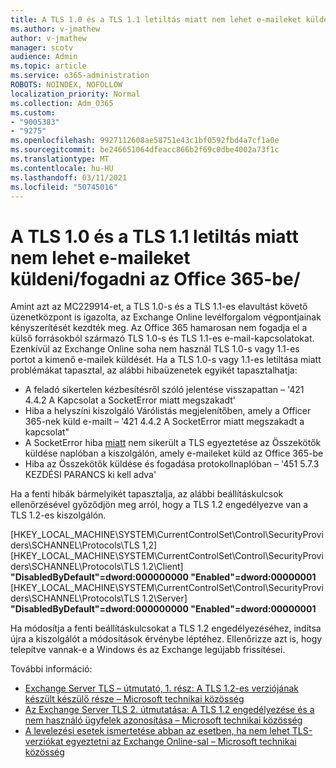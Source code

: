 ```yaml
---
title: A TLS 1.0 és a TLS 1.1 letiltás miatt nem lehet e-maileket küldeni/fogadni az Office 365-be/
ms.author: v-jmathew
author: v-jmathew
manager: scotv
audience: Admin
ms.topic: article
ms.service: o365-administration
ROBOTS: NOINDEX, NOFOLLOW
localization_priority: Normal
ms.collection: Adm_O365
ms.custom:
- "9005383"
- "9275"
ms.openlocfilehash: 9927112608ae58751e43c1bf0592fbd4a7cf1a0e
ms.sourcegitcommit: be246651064dfeacc866b2f69c0dbe4002a73f1c
ms.translationtype: MT
ms.contentlocale: hu-HU
ms.lasthandoff: 03/11/2021
ms.locfileid: "50745016"
---
```

# <a name="unable-to-sendreceive-email-tofrom-office-365-because-of-the-tls-10-and-tls-11-disablement"></a>A TLS 1.0 és a TLS 1.1 letiltás miatt nem lehet e-maileket küldeni/fogadni az Office 365-be/

Amint azt az MC229914-et, a TLS 1.0-s és a TLS 1.1-es elavultást követő üzenetközpont is igazolta, az Exchange Online levélforgalom végpontjainak kényszerítését kezdték meg. Az Office 365 hamarosan nem fogadja el a külső forrásokból származó TLS 1.0-s és TLS 1.1-es e-mail-kapcsolatokat. Ezenkívül az Exchange Online soha nem használ TLS 1.0-s vagy 1.1-es portot a kimenő e-mailek küldését. Ha a TLS 1.0-s vagy 1.1-es letiltása miatt problémákat tapasztal, az alábbi hibaüzenetek egyikét tapasztalhatja:

- A feladó sikertelen kézbesítésről szóló jelentése visszapattan – '421 4.4.2 A Kapcsolat a SocketError miatt megszakadt'
- Hiba a helyszíni kiszolgáló Várólistás megjelenítőben, amely a Officer 365-nek küld e-mailt – '421 4.4.2 A SocketError miatt megszakadt a kapcsolat"
- A SocketError hiba [miatt](https://docs.microsoft.com/exchange/mail-flow/connectors/protocol-logging) nem sikerült a TLS egyeztetése az Összekötők küldése naplóban a kiszolgálón, amely e-maileket küld az Office 365-be
- Hiba az Összekötők küldése és fogadása protokollnaplóban – '451 5.7.3 KEZDÉSI PARANCS ki kell adva'

Ha a fenti hibák bármelyikét tapasztalja, az alábbi beállításkulcsok ellenőrzésével győződjön meg arról, hogy a TLS 1.2 engedélyezve van a TLS 1.2-es kiszolgálón.

[HKEY_LOCAL_MACHINE\SYSTEM\CurrentControlSet\Control\SecurityProviders\SCHANNEL\Protocols\TLS 1,2] [HKEY_LOCAL_MACHINE\SYSTEM\CurrentControlSet\Control\SecurityProviders\SCHANNEL\Protocols\TLS 1.2\Client] **"DisabledByDefault"=dword:000000000 "Enabled"=dword:00000001** [HKEY_LOCAL_MACHINE\SYSTEM\CurrentControlSet\Control\SecurityProviders\SCHANNEL\Protocols\TLS 1.2\Server] **"DisabledByDefault"=dword:000000000 "Enabled"=dword:00000001**

Ha módosítja a fenti beállításkulcsokat a TLS 1.2 engedélyezéséhez, indítsa újra a kiszolgálót a módosítások érvénybe léptéhez. Ellenőrizze azt is, hogy telepítve vannak-e a Windows és az Exchange legújabb frissítései.

További információ:

- [Exchange Server TLS – útmutató, 1. rész: A TLS 1.2-es verziójának készült készülő része – Microsoft technikai közösség](https://techcommunity.microsoft.com/t5/exchange-team-blog/exchange-server-tls-guidance-part-1-getting-ready-for-tls-1-2/ba-p/607649)
- [Az Exchange Server TLS 2. útmutatása: A TLS 1.2 engedélyezése és a nem használó ügyfelek azonosítása – Microsoft technikai közösség](https://techcommunity.microsoft.com/t5/exchange-team-blog/exchange-server-tls-guidance-part-2-enabling-tls-1-2-and/ba-p/607761)
- [A levelezési esetek ismertetése abban az esetben, ha nem lehet TLS-verziókat egyeztetni az Exchange Online-sal – Microsoft technikai közösség](https://techcommunity.microsoft.com/t5/exchange-team-blog/understanding-email-scenarios-if-tls-versions-cannot-be-agreed/ba-p/2065089)
